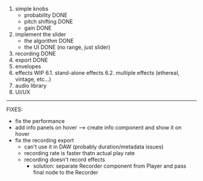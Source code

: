 1. simple knobs
    - probability DONE
    - pitch shifting DONE
    - gain DONE
2. implement the slider
    - the algorithm DONE
    - the UI DONE (no range, just slider)
3. recording DONE
4. export DONE
5. envelopes
6. effects WIP
   6.1. stand-alone effects
   6.2. multiple effects (ethereal, vintage, etc...)
8. audio library 
9. UI/UX

----
FIXES:
* fix the performance
* add info panels on hover --> create info component and show it on hover
* fix the recording export
    * can't use it in DAW (probably duration/metadata issues)
    * recording rate is faster thatn actual play rate
    * recording doesn't record effects
        * solution: separate Recorder component from Player and pass final node to the Recorder

